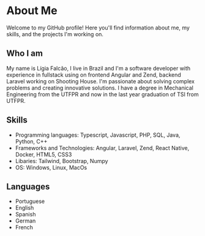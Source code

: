 # About Me

Welcome to my GitHub profile! Here you'll find information about me, my skills, and the projects I'm working on.

## Who I am

My name is Lígia Falcão, I live in Brazil and I'm a software developer with experience in fullstack using on frontend Angular and Zend, backend Laravel working on Shooting House. I'm passionate about solving complex problems and creating innovative solutions. I have a degree in Mechanical Engineering from the UTFPR and now in the last year graduation of TSI from UTFPR. 

## Skills

- Programming languages: Typescript, Javascript, PHP, SQL, Java, Python, C++
- Frameworks and Technologies: Angular, Laravel, Zend, React Native, Docker, HTML5, CSS3
- Libaries: Tailwind, Bootstrap, Numpy 
- OS: Windows, Linux, MacOs

## Languages

- Portuguese
- English
- Spanish
- German
- French
